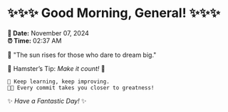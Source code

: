 # ✨✨✨ Good Morning, General! ✨✨✨

**📅 Date:** November 07, 2024  
**⏰ Time:** 02:37 AM  

🌅 "The sun rises for those who dare to dream big."  

🐹 Hamster’s Tip: _Make it count!_ 💪  

```
🚀 Keep learning, keep improving.  
🧑‍💻 Every commit takes you closer to greatness!  
```

✨ *Have a Fantastic Day!* ✨  
